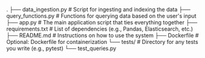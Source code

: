 .
├── data_ingestion.py           # Script for ingesting and indexing the data
├── query_functions.py          # Functions for querying data based on the user's input
├── app.py                      # The main application script that ties everything together
├── requirements.txt            # List of dependencies (e.g., Pandas, Elasticsearch, etc.)
├── README.md                   # Instructions on how to use the system
├── Dockerfile                  # Optional: Dockerfile for containerization
└── tests/                      # Directory for any tests you write (e.g., pytest)
    └── test_queries.py
